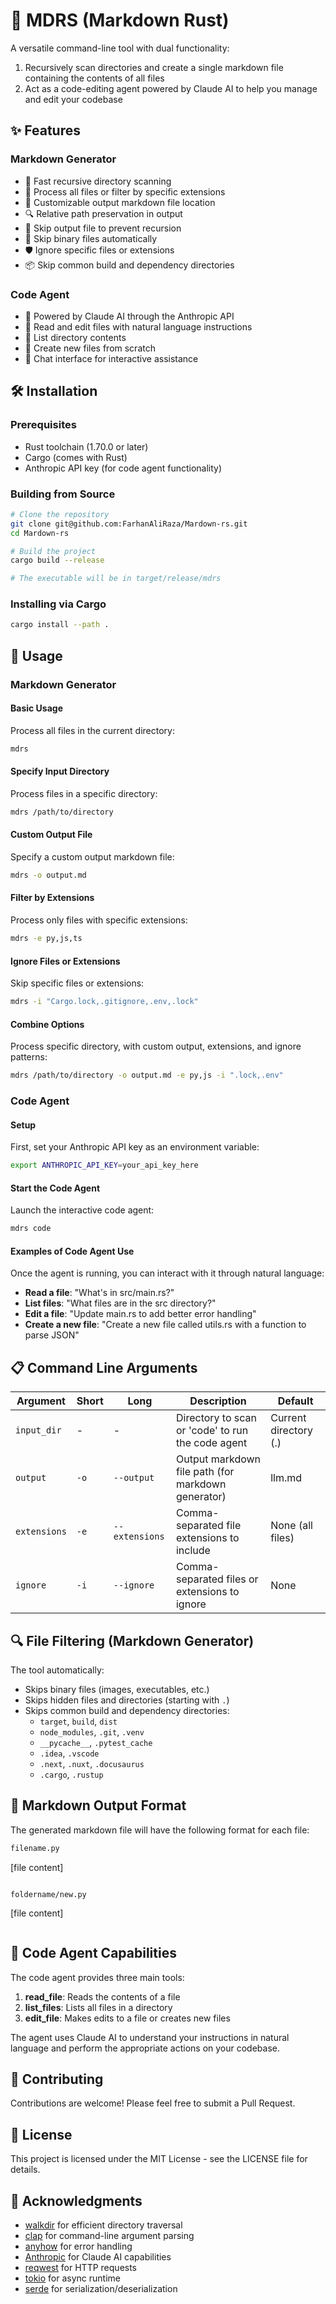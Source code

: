 # 📝 MDRS (Markdown Rust)

A versatile command-line tool with dual functionality:
1. Recursively scan directories and create a single markdown file containing the contents of all files
2. Act as a code-editing agent powered by Claude AI to help you manage and edit your codebase

## ✨ Features

### Markdown Generator
- 🚀 Fast recursive directory scanning
- 📁 Process all files or filter by specific extensions
- 📄 Customizable output markdown file location
- 🔍 Relative path preservation in output
- 🎯 Skip output file to prevent recursion
- 🚫 Skip binary files automatically
- 🛡️ Ignore specific files or extensions
- 📦 Skip common build and dependency directories

### Code Agent
- 🤖 Powered by Claude AI through the Anthropic API
- 📝 Read and edit files with natural language instructions
- 📂 List directory contents
- 🔄 Create new files from scratch
- 💬 Chat interface for interactive assistance

## 🛠️ Installation

### Prerequisites
- Rust toolchain (1.70.0 or later)
- Cargo (comes with Rust)
- Anthropic API key (for code agent functionality)

### Building from Source

```bash
# Clone the repository
git clone git@github.com:FarhanAliRaza/Mardown-rs.git
cd Mardown-rs

# Build the project
cargo build --release

# The executable will be in target/release/mdrs
```

### Installing via Cargo

```bash
cargo install --path . 
```

## 🚀 Usage

### Markdown Generator

#### Basic Usage
Process all files in the current directory:
```bash
mdrs
```

#### Specify Input Directory
Process files in a specific directory:
```bash
mdrs /path/to/directory
```

#### Custom Output File
Specify a custom output markdown file:
```bash
mdrs -o output.md
```

#### Filter by Extensions
Process only files with specific extensions:
```bash
mdrs -e py,js,ts
```

#### Ignore Files or Extensions
Skip specific files or extensions:
```bash
mdrs -i "Cargo.lock,.gitignore,.env,.lock"
```

#### Combine Options
Process specific directory, with custom output, extensions, and ignore patterns:
```bash
mdrs /path/to/directory -o output.md -e py,js -i ".lock,.env"
```

### Code Agent

#### Setup
First, set your Anthropic API key as an environment variable:
```bash
export ANTHROPIC_API_KEY=your_api_key_here
```

#### Start the Code Agent
Launch the interactive code agent:
```bash
mdrs code
```

#### Examples of Code Agent Use
Once the agent is running, you can interact with it through natural language:

- **Read a file**: "What's in src/main.rs?"
- **List files**: "What files are in the src directory?"
- **Edit a file**: "Update main.rs to add better error handling"
- **Create a new file**: "Create a new file called utils.rs with a function to parse JSON"

## 📋 Command Line Arguments

| Argument | Short | Long | Description | Default |
|----------|-------|------|-------------|---------|
| `input_dir` | - | - | Directory to scan or 'code' to run the code agent | Current directory (.) |
| `output` | `-o` | `--output` | Output markdown file path (for markdown generator) | llm.md |
| `extensions` | `-e` | `--extensions` | Comma-separated file extensions to include | None (all files) |
| `ignore` | `-i` | `--ignore` | Comma-separated files or extensions to ignore | None |

## 🔍 File Filtering (Markdown Generator)

The tool automatically:
- Skips binary files (images, executables, etc.)
- Skips hidden files and directories (starting with `.`)
- Skips common build and dependency directories:
  - `target`, `build`, `dist`
  - `node_modules`, `.git`, `.venv`
  - `__pycache__`, `.pytest_cache`
  - `.idea`, `.vscode`
  - `.next`, `.nuxt`, `.docusaurus`
  - `.cargo`, `.rustup`

## 📄 Markdown Output Format

The generated markdown file will have the following format for each file:

```markdown
filename.py
```
[file content]
```

foldername/new.py
```
[file content]
```
```

## 🤖 Code Agent Capabilities

The code agent provides three main tools:

1. **read_file**: Reads the contents of a file
2. **list_files**: Lists all files in a directory
3. **edit_file**: Makes edits to a file or creates new files

The agent uses Claude AI to understand your instructions in natural language and perform the appropriate actions on your codebase.

## 🤝 Contributing

Contributions are welcome! Please feel free to submit a Pull Request.

## 📄 License

This project is licensed under the MIT License - see the LICENSE file for details.

## 🙏 Acknowledgments

- [walkdir](https://github.com/BurntSushi/walkdir) for efficient directory traversal
- [clap](https://github.com/clap-rs/clap) for command-line argument parsing
- [anyhow](https://github.com/dtolnay/anyhow) for error handling
- [Anthropic](https://www.anthropic.com/) for Claude AI capabilities
- [reqwest](https://github.com/seanmonstar/reqwest) for HTTP requests
- [tokio](https://github.com/tokio-rs/tokio) for async runtime
- [serde](https://github.com/serde-rs/serde) for serialization/deserialization 
